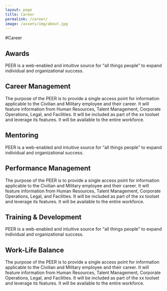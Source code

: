 ```yaml
---
layout: page
title: Career
permalink: /career/
image: /assets/img/about.jpg
---
```

#Career

## Awards

PEER is a web-enabled and intuitive source for “all things people” to expand individual and organizational success.

## Career Management

The purpose of the PEER is to provide a single access point for information applicable to the Civilian and Military employee and their career. It will feature information from Human Resources, Talent Management, Corporate Operations, Legal, and Facilities. It will be included as part of the xx toolset and leverage its features. It will be available to the entire workforce.

## Mentoring

PEER is a web-enabled and intuitive source for “all things people” to expand individual and organizational success.

## Performance Management

The purpose of the PEER is to provide a single access point for information applicable to the Civilian and Military employee and their career. It will feature information from Human Resources, Talent Management, Corporate Operations, Legal, and Facilities. It will be included as part of the xx toolset and leverage its features. It will be available to the entire workforce.

## Training & Development 

PEER is a web-enabled and intuitive source for “all things people” to expand individual and organizational success.

## Work-Life Balance

The purpose of the PEER is to provide a single access point for information applicable to the Civilian and Military employee and their career. It will feature information from Human Resources, Talent Management, Corporate Operations, Legal, and Facilities. It will be included as part of the xx toolset and leverage its features. It will be available to the entire workforce.
